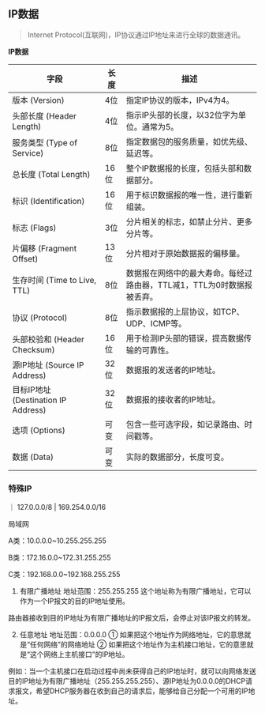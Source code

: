 ## IP数据

> Internet Protocol(互联网)，IP协议通过IP地址来进行全球的数据通讯。

**IP数据**

| 字段                        | 长度 | 描述                                      |
|-----------------------------|------|-------------------------------------------|
| 版本 (Version)              | 4位  | 指定IP协议的版本，IPv4为4。                 |
| 头部长度 (Header Length)    | 4位  | 指示IP头部的长度，以32位字为单位。通常为5。|
| 服务类型 (Type of Service)  | 8位  | 指定数据包的服务质量，如优先级、延迟等。  |
| 总长度 (Total Length)        | 16位 | 整个IP数据报的长度，包括头部和数据部分。    |
| 标识 (Identification)       | 16位 | 用于标识数据报的唯一性，进行重新组装。    |
| 标志 (Flags)                | 3位  | 分片相关的标志，如禁止分片、更多分片等。   |
| 片偏移 (Fragment Offset)    | 13位 | 分片相对于原始数据报的偏移量。             |
| 生存时间 (Time to Live, TTL) | 8位  | 数据报在网络中的最大寿命。每经过路由器，TTL减1，TTL为0时数据报被丢弃。|
| 协议 (Protocol)             | 8位  | 指示数据报的上层协议，如TCP、UDP、ICMP等。|
| 头部校验和 (Header Checksum)| 16位 | 用于检测IP头部的错误，提高数据传输的可靠性。|
| 源IP地址 (Source IP Address)| 32位 | 数据报的发送者的IP地址。                   |
| 目标IP地址 (Destination IP Address)| 32位 | 数据报的接收者的IP地址。                 |
| 选项 (Options)              | 可变 | 包含一些可选字段，如记录路由、时间戳等。  |
| 数据 (Data)                 | 可变 | 实际的数据部分，长度可变。                |

### 特殊IP

｜ 127.0.0.0/8
| 169.254.0.0/16

局域网

A类：10.0.0.0~10.255.255.255

B类：172.16.0.0~172.31.255.255

C类：192.168.0.0~192.168.255.255


1. 有限广播地址
地址范围：255.255.255
这个地址称为有限广播地址，它可以作为一个IP报文的目的IP地址使用。

路由器接收到目的IP地址为有限广播地址的IP报文后，会停止对该IP报文的转发。

2. 任意地址
地址范围：0.0.0.0
① 如果把这个地址作为网络地址，它的意思就是“任何网络”的网络地址
② 如果把这个地址作为主机接口地址，它的意思就是“这个网络上主机接口”的IP地址。

例如：当一个主机接口在启动过程中尚未获得自己的IP地址时，就可以向网络发送目的IP地址为有限广播地址（255.255.255.255）、源IP地址为0.0.0.0的DHCP请求报文，希望DHCP服务器在收到自己的请求后，能够给自己分配一个可用的IP地址。